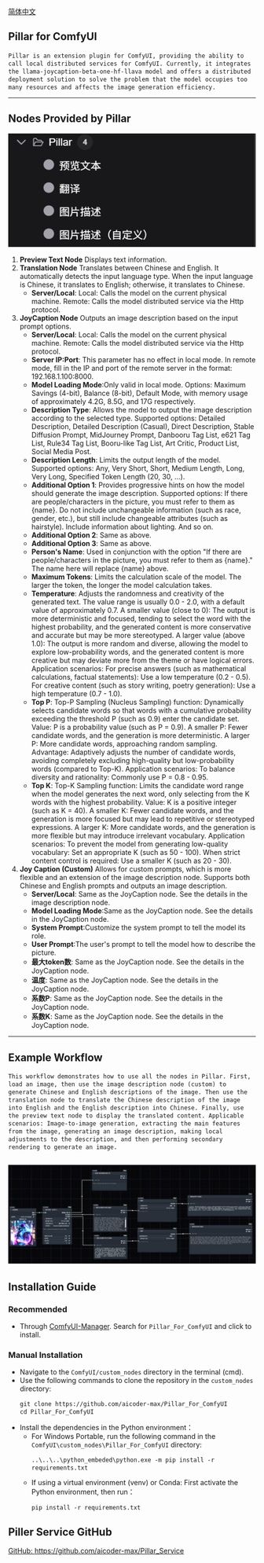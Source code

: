 [简体中文](README_zh-cn.md)
## Pillar for ComfyUI
    Pillar is an extension plugin for ComfyUI, providing the ability to call local distributed services for ComfyUI. Currently, it integrates the llama-joycaption-beta-one-hf-llava model and offers a distributed deployment solution to solve the problem that the model occupies too many resources and affects the image generation efficiency.
---

## Nodes Provided by Pillar

![Nodes.png](images/Nodes.png)

1. **Preview Text Node**
Displays text information.
2. **Translation Node**
   Translates between Chinese and English. It automatically detects the input language type. When the input language is Chinese, it translates to English; otherwise, it translates to Chinese.
   * **Server/Local**: Local: Calls the model on the current physical machine. Remote: Calls the model distributed service via the Http protocol.
3. **JoyCaption Node**
   Outputs an image description based on the input prompt options.
   * **Server/Local**: Local: Calls the model on the current physical machine. Remote: Calls the model distributed service via the Http protocol.
   * **Server IP:Port**: This parameter has no effect in local mode. In remote mode, fill in the IP and port of the remote server in the format: 192.168.1.100:8000.
   * **Model Loading Mode**:Only valid in local mode. Options: Maximum Savings (4-bit), Balance (8-bit), Default Mode, with memory usage of approximately 4.2G, 8.5G, and 17G respectively.
   * **Description Type**: Allows the model to output the image description according to the selected type. Supported options: Detailed Description, Detailed Description (Casual), Direct Description, Stable Diffusion Prompt, MidJourney Prompt, Danbooru Tag List, e621 Tag List, Rule34 Tag List, Booru-like Tag List, Art Critic, Product List, Social Media Post.
   * **Description Length**: Limits the output length of the model. Supported options: Any, Very Short, Short, Medium Length, Long, Very Long, Specified Token Length (20, 30, ...).
   * **Additional Option 1**: Provides progressive hints on how the model should generate the image description. Supported options: If there are people/characters in the picture, you must refer to them as {name}. Do not include unchangeable information (such as race, gender, etc.), but still include changeable attributes (such as hairstyle). Include information about lighting. And so on.
   * **Additional Option 2**: Same as above.
   * **Additional Option 3**: Same as above.
   * **Person's Name**: Used in conjunction with the option "If there are people/characters in the picture, you must refer to them as {name}." The name here will replace {name} above.
   * **Maximum Tokens**: Limits the calculation scale of the model. The larger the token, the longer the model calculation takes.
   * **Temperature**: Adjusts the randomness and creativity of the generated text. The value range is usually 0.0 - 2.0, with a default value of approximately 0.7. A smaller value (close to 0): The output is more deterministic and focused, tending to select the word with the highest probability, and the generated content is more conservative and accurate but may be more stereotyped. A larger value (above 1.0): The output is more random and diverse, allowing the model to explore low-probability words, and the generated content is more creative but may deviate more from the theme or have logical errors. Application scenarios: For precise answers (such as mathematical calculations, factual statements): Use a low temperature (0.2 - 0.5). For creative content (such as story writing, poetry generation): Use a high temperature (0.7 - 1.0).
   * **Top P**: Top-P Sampling (Nucleus Sampling) function: Dynamically selects candidate words so that words with a cumulative probability exceeding the threshold P (such as 0.9) enter the candidate set. Value: P is a probability value (such as P = 0.9). A smaller P: Fewer candidate words, and the generation is more deterministic. A larger P: More candidate words, approaching random sampling. Advantage: Adaptively adjusts the number of candidate words, avoiding completely excluding high-quality but low-probability words (compared to Top-K). Application scenarios: To balance diversity and rationality: Commonly use P = 0.8 - 0.95.
   * **Top K**:  Top-K Sampling function: Limits the candidate word range when the model generates the next word, only selecting from the K words with the highest probability. Value: K is a positive integer (such as K = 40). A smaller K: Fewer candidate words, and the generation is more focused but may lead to repetitive or stereotyped expressions. A larger K: More candidate words, and the generation is more flexible but may introduce irrelevant vocabulary. Application scenarios: To prevent the model from generating low-quality vocabulary: Set an appropriate K (such as 50 - 100). When strict content control is required: Use a smaller K (such as 20 - 30).
4. **Joy Caption (Custom)**
   Allows for custom prompts, which is more flexible and an extension of the image description node. Supports both Chinese and English prompts and outputs an image description.
   * **Server/Local**: Same as the JoyCaption node. See the details in the image description node.
   * **Model Loading Mode**:Same as the JoyCaption node. See the details in the JoyCaption node.
   * **System Prompt**:Customize the system prompt to tell the model its role.
   * **User Prompt**:The user's prompt to tell the model how to describe the picture.
   * **最大token数**: Same as the JoyCaption node. See the details in the JoyCaption node.
   * **温度**: Same as the JoyCaption node. See the details in the JoyCaption node.
   * **系数P**: Same as the JoyCaption node. See the details in the JoyCaption node.
   * **系数K**: Same as the JoyCaption node. See the details in the JoyCaption node.

---

## **Example Workflow**
    This workflow demonstrates how to use all the nodes in Pillar. First, load an image, then use the image description node (custom) to generate Chinese and English descriptions of the image. Then use the translation node to translate the Chinese description of the image into English and the English description into Chinese. Finally, use the preview text node to display the translated content. Applicable scenarios: Image-to-image generation, extracting the main features from the image, generating an image description, making local adjustments to the description, and then performing secondary rendering to generate an image.
![Pillar_Example_Wrokflow.png](images/Pillar_Example_Wrokflow.png)
---

## Installation Guide

### **Recommended**
* Through [ComfyUI-Manager](https://github.com/ltdrdata/ComfyUI-Manager). Search for `Pillar_For_ComfyUI` and click to install.

### **Manual Installation**
* Navigate to the `ComfyUI/custom_nodes` directory in the terminal (cmd).
* Use the following commands to clone the repository in the `custom_nodes` directory:
  ```
  git clone https://github.com/aicoder-max/Pillar_For_ComfyUI
  cd Pillar_For_ComfyUI
  ```
* Install the dependencies in the Python environment：
    * For Windows Portable, run the following command in the `ComfyUI\custom_nodes\Pillar_For_ComfyUI` directory:
        ```
        ..\..\..\python_embeded\python.exe -m pip install -r requirements.txt
        ```
    * If using a virtual environment (venv) or Conda: First activate the Python environment, then run：
        ```
        pip install -r requirements.txt
        ```
 ## Piller Service GitHub
[GitHub: ](https://github.com/aicoder-max/Pillar_Service)https://github.com/aicoder-max/Pillar_Service